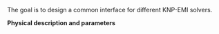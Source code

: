 
The goal is to design a common interface for different KNP-EMI solvers.

**Physical description and parameters**